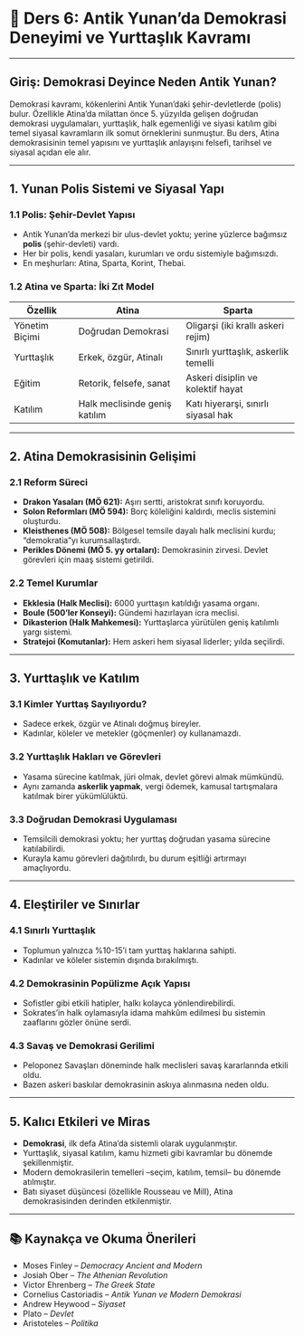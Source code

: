 # 📘 Ders 6: Antik Yunan’da Demokrasi Deneyimi ve Yurttaşlık Kavramı

---

## Giriş: Demokrasi Deyince Neden Antik Yunan?

Demokrasi kavramı, kökenlerini Antik Yunan’daki şehir-devletlerde (polis) bulur. Özellikle Atina’da milattan önce 5. yüzyılda gelişen doğrudan demokrasi uygulamaları, yurttaşlık, halk egemenliği ve siyasi katılım gibi temel siyasal kavramların ilk somut örneklerini sunmuştur. Bu ders, Atina demokrasisinin temel yapısını ve yurttaşlık anlayışını felsefi, tarihsel ve siyasal açıdan ele alır.

---

## 1. Yunan Polis Sistemi ve Siyasal Yapı

### 1.1 Polis: Şehir-Devlet Yapısı

- Antik Yunan’da merkezi bir ulus-devlet yoktu; yerine yüzlerce bağımsız **polis** (şehir-devleti) vardı.
- Her bir polis, kendi yasaları, kurumları ve ordu sistemiyle bağımsızdı.
- En meşhurları: Atina, Sparta, Korint, Thebai.

### 1.2 Atina ve Sparta: İki Zıt Model

| Özellik        | Atina                         | Sparta                               |
| -------------- | ----------------------------- | ------------------------------------ |
| Yönetim Biçimi | Doğrudan Demokrasi            | Oligarşi (iki krallı askeri rejim)   |
| Yurttaşlık     | Erkek, özgür, Atinalı         | Sınırlı yurttaşlık, askerlik temelli |
| Eğitim         | Retorik, felsefe, sanat       | Askeri disiplin ve kolektif hayat    |
| Katılım        | Halk meclisinde geniş katılım | Katı hiyerarşi, sınırlı siyasal hak  |

---

## 2. Atina Demokrasisinin Gelişimi

### 2.1 Reform Süreci

- **Drakon Yasaları (MÖ 621):** Aşırı sertti, aristokrat sınıfı koruyordu.
- **Solon Reformları (MÖ 594):** Borç köleliğini kaldırdı, meclis sistemini oluşturdu.
- **Kleisthenes (MÖ 508):** Bölgesel temsile dayalı halk meclisini kurdu; “demokratia”yı kurumsallaştırdı.
- **Perikles Dönemi (MÖ 5. yy ortaları):** Demokrasinin zirvesi. Devlet görevleri için maaş sistemi getirildi.

### 2.2 Temel Kurumlar

- **Ekklesia (Halk Meclisi):** 6000 yurttaşın katıldığı yasama organı.
- **Boule (500’ler Konseyi):** Gündemi hazırlayan icra meclisi.
- **Dikasterion (Halk Mahkemesi):** Yurttaşlarca yürütülen geniş katılımlı yargı sistemi.
- **Stratejoi (Komutanlar):** Hem askeri hem siyasal liderler; yılda seçilirdi.

---

## 3. Yurttaşlık ve Katılım

### 3.1 Kimler Yurttaş Sayılıyordu?

- Sadece erkek, özgür ve Atinalı doğmuş bireyler.
- Kadınlar, köleler ve metekler (göçmenler) oy kullanamazdı.

### 3.2 Yurttaşlık Hakları ve Görevleri

- Yasama sürecine katılmak, jüri olmak, devlet görevi almak mümkündü.
- Aynı zamanda **askerlik yapmak**, vergi ödemek, kamusal tartışmalara katılmak birer yükümlülüktü.

### 3.3 Doğrudan Demokrasi Uygulaması

- Temsilcili demokrasi yoktu; her yurttaş doğrudan yasama sürecine katılabilirdi.
- Kurayla kamu görevleri dağıtılırdı, bu durum eşitliği artırmayı amaçlıyordu.

---

## 4. Eleştiriler ve Sınırlar

### 4.1 Sınırlı Yurttaşlık

- Toplumun yalnızca %10-15’i tam yurttaş haklarına sahipti.
- Kadınlar ve köleler sistemin dışında bırakılmıştı.

### 4.2 Demokrasinin Popülizme Açık Yapısı

- Sofistler gibi etkili hatipler, halkı kolayca yönlendirebilirdi.
- Sokrates’in halk oylamasıyla idama mahkûm edilmesi bu sistemin zaaflarını gözler önüne serdi.

### 4.3 Savaş ve Demokrasi Gerilimi

- Peloponez Savaşları döneminde halk meclisleri savaş kararlarında etkili oldu.
- Bazen askeri baskılar demokrasinin askıya alınmasına neden oldu.

---

## 5. Kalıcı Etkileri ve Miras

- **Demokrasi**, ilk defa Atina’da sistemli olarak uygulanmıştır.
- Yurttaşlık, siyasal katılım, kamu hizmeti gibi kavramlar bu dönemde şekillenmiştir.
- Modern demokrasilerin temelleri –seçim, katılım, temsil– bu dönemde atılmıştır.
- Batı siyaset düşüncesi (özellikle Rousseau ve Mill), Atina demokrasisinden derinden etkilenmiştir.

---

## 📚 Kaynakça ve Okuma Önerileri

- Moses Finley – _Democracy Ancient and Modern_
- Josiah Ober – _The Athenian Revolution_
- Victor Ehrenberg – _The Greek State_
- Cornelius Castoriadis – _Antik Yunan ve Modern Demokrasi_
- Andrew Heywood – _Siyaset_
- Plato – _Devlet_
- Aristoteles – _Politika_
